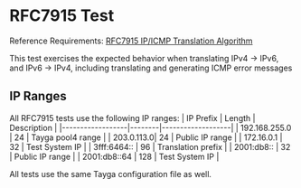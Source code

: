 # RFC7915 Test

Reference Requirements: [RFC7915 IP/ICMP Translation Algorithm](https://datatracker.ietf.org/doc/html/rfc7915)

This test exercises the expected behavior when translating IPv4 -> IPv6, and IPv6 -> IPv4, including translating and generating ICMP error messages

## IP Ranges

All RFC7915 tests use the following IP ranges:
| IP Prefix       | Length | Description       |
|------------------|--------|-------------------|
| 192.168.255.0 | 24 | Tayga pool4 range |
| 203.0.113.0| 24 | Public IP range |
| 172.16.0.1 | 32 | Test System IP |
| 3fff:6464:: | 96 | Translation prefix |
| 2001:db8:: | 32 | Public IP range |
| 2001:db8::64 | 128 | Test System IP |

All tests use the same Tayga configuration file as well.
